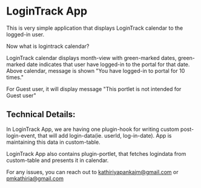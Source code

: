 LoginTrack App
==========
This is very simple application that displays LoginTrack calendar to the logged-in user.

Now what is logintrack calendar?

LoginTrack calendar displays month-view with green-marked dates, green-marked date indicates that user have logged-in to the
portal for that date. Above calendar, message is shown "You have logged-in to portal for 10 times."

For Guest user, it will display message "This portlet is not intended for Guest user"


Technical Details:
-----
In LoginTrack App, we are having one plugin-hook for writing custom post-login-event, 
that will add login-data(ie. userId, log-in-date). App is maintaining this data in custom-table.

LoginTrack App also contains plugin-portlet, that fetches logindata from custom-table and presents it in calendar.



For any issues, you can reach out to kathiriyapankajm@gmail.com or pmkathiria@gmail.com
